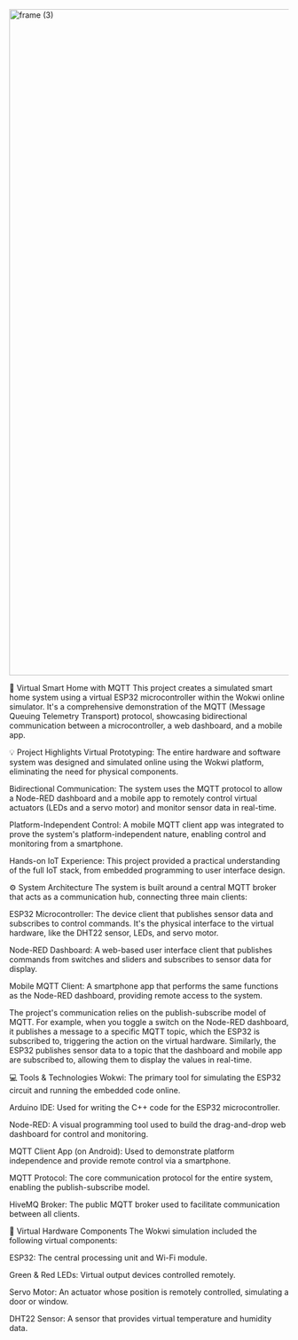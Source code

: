 <img width="3188" height="1202" alt="frame (3)" src="C:\Users\HP\Downloads\Gemini_Generated_Image_djjmkpdjjmkpdjjm.png" />



🏡 Virtual Smart Home with MQTT
This project creates a simulated smart home system using a virtual ESP32 microcontroller within the Wokwi online simulator. It's a comprehensive demonstration of the MQTT (Message Queuing Telemetry Transport) protocol, showcasing bidirectional communication between a microcontroller, a web dashboard, and a mobile app.

💡 Project Highlights
Virtual Prototyping: The entire hardware and software system was designed and simulated online using the Wokwi platform, eliminating the need for physical components.

Bidirectional Communication: The system uses the MQTT protocol to allow a Node-RED dashboard and a mobile app to remotely control virtual actuators (LEDs and a servo motor) and monitor sensor data in real-time.

Platform-Independent Control: A mobile MQTT client app was integrated to prove the system's platform-independent nature, enabling control and monitoring from a smartphone.

Hands-on IoT Experience: This project provided a practical understanding of the full IoT stack, from embedded programming to user interface design.

⚙️ System Architecture
The system is built around a central MQTT broker that acts as a communication hub, connecting three main clients:

ESP32 Microcontroller: The device client that publishes sensor data and subscribes to control commands. It's the physical interface to the virtual hardware, like the DHT22 sensor, LEDs, and servo motor.

Node-RED Dashboard: A web-based user interface client that publishes commands from switches and sliders and subscribes to sensor data for display.

Mobile MQTT Client: A smartphone app that performs the same functions as the Node-RED dashboard, providing remote access to the system.

The project's communication relies on the publish-subscribe model of MQTT. For example, when you toggle a switch on the Node-RED dashboard, it publishes a message to a specific MQTT topic, which the ESP32 is subscribed to, triggering the action on the virtual hardware. Similarly, the ESP32 publishes sensor data to a topic that the dashboard and mobile app are subscribed to, allowing them to display the values in real-time.

💻 Tools & Technologies
Wokwi: The primary tool for simulating the ESP32 circuit and running the embedded code online.

Arduino IDE: Used for writing the C++ code for the ESP32 microcontroller.

Node-RED: A visual programming tool used to build the drag-and-drop web dashboard for control and monitoring.

MQTT Client App (on Android): Used to demonstrate platform independence and provide remote control via a smartphone.

MQTT Protocol: The core communication protocol for the entire system, enabling the publish-subscribe model.

HiveMQ Broker: The public MQTT broker used to facilitate communication between all clients.

🔌 Virtual Hardware Components
The Wokwi simulation included the following virtual components:

ESP32: The central processing unit and Wi-Fi module.

Green & Red LEDs: Virtual output devices controlled remotely.

Servo Motor: An actuator whose position is remotely controlled, simulating a door or window.

DHT22 Sensor: A sensor that provides virtual temperature and humidity data.
